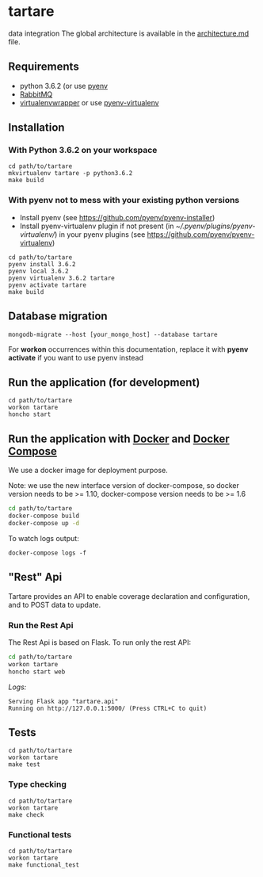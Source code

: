 # tartare
data integration
The global architecture is available in the [architecture.md](documentation/architecture.md) file.

## Requirements
- python 3.6.2 (or use [pyenv](https://github.com/pyenv/pyenv)
- [RabbitMQ](https://www.rabbitmq.com/)
- [virtualenvwrapper](https://virtualenvwrapper.readthedocs.io/en/latest/) or use [pyenv-virtualenv](https://github.com/pyenv/pyenv-virtualenv)

## Installation

### With Python 3.6.2 on your workspace
```
cd path/to/tartare
mkvirtualenv tartare -p python3.6.2
make build
```

### With pyenv not to mess with your existing python versions

* Install pyenv (see https://github.com/pyenv/pyenv-installer)
* Install pyenv-virtualenv plugin if not present (in *~/.pyenv/plugins/pyenv-virtualenv/*) in your pyenv plugins (see https://github.com/pyenv/pyenv-virtualenv)

```
cd path/to/tartare
pyenv install 3.6.2
pyenv local 3.6.2
pyenv virtualenv 3.6.2 tartare
pyenv activate tartare
make build
```

## Database migration
```
mongodb-migrate --host [your_mongo_host] --database tartare
```

For __workon__ occurrences within this documentation, replace it with __pyenv activate__ if you want to use pyenv instead

## Run the application (for development)
```
cd path/to/tartare
workon tartare
honcho start
```

## Run the application with [Docker](https://www.docker.com/) and [Docker Compose](https://docs.docker.com/compose/)

We use a docker image for deployment purpose.

Note: we use the new interface version of docker-compose, so docker version needs to be >= 1.10,
 docker-compose version needs to be >= 1.6

``` bash
cd path/to/tartare
docker-compose build
docker-compose up -d
```

To watch logs output:
 ```
 docker-compose logs -f
 ```

## "Rest" Api

Tartare provides an API to enable coverage declaration and configuration, and to POST data to update.

### Run the Rest Api

The Rest Api is based on Flask. To run only the rest API:

``` bash
cd path/to/tartare
workon tartare
honcho start web
```

*Logs:*

```
Serving Flask app "tartare.api"
Running on http://127.0.0.1:5000/ (Press CTRL+C to quit)
```

## Tests
```
cd path/to/tartare
workon tartare
make test
```

### Type checking
```
cd path/to/tartare
workon tartare
make check
```

### Functional tests
```
cd path/to/tartare
workon tartare
make functional_test
```
